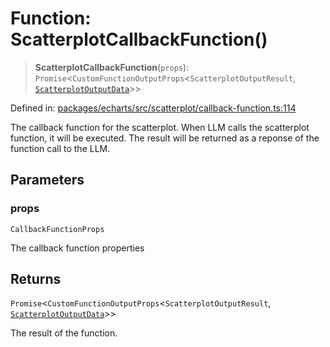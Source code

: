 # Function: ScatterplotCallbackFunction()

> **ScatterplotCallbackFunction**(`props`): `Promise`\<`CustomFunctionOutputProps`\<`ScatterplotOutputResult`, [`ScatterplotOutputData`](../type-aliases/ScatterplotOutputData.md)\>\>

Defined in: [packages/echarts/src/scatterplot/callback-function.ts:114](https://github.com/GeoDaCenter/openassistant/blob/0c688d870b87d67f5ae44bc9413af48292a3320a/packages/echarts/src/scatterplot/callback-function.ts#L114)

The callback function for the scatterplot. When LLM calls the scatterplot function, it will be executed.
The result will be returned as a reponse of the function call to the LLM.

## Parameters

### props

`CallbackFunctionProps`

The callback function properties

## Returns

`Promise`\<`CustomFunctionOutputProps`\<`ScatterplotOutputResult`, [`ScatterplotOutputData`](../type-aliases/ScatterplotOutputData.md)\>\>

The result of the function.
